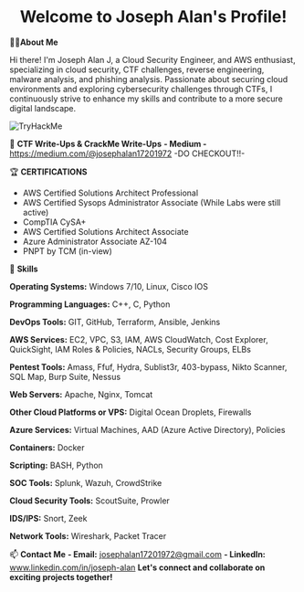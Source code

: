 <div align="center">
  <h1>Welcome to Joseph Alan's Profile!</h1>
</div>

🧑‍💻**About Me**

Hi there! I'm Joseph Alan J, a Cloud Security Engineer, and AWS enthusiast, specializing in cloud security, CTF challenges, reverse engineering, malware analysis, and phishing analysis. Passionate about securing cloud environments and exploring cybersecurity challenges through CTFs, I continuously strive to enhance my skills and contribute to a more secure digital landscape.

<img src="https://tryhackme-badges.s3.amazonaws.com/josephalan172019.png" alt="TryHackMe">


🌟 **CTF Write-Ups & CrackMe Write-Ups**
**- Medium -** https://medium.com/@josephalan17201972 -DO CHECKOUT!!-




🏆 **CERTIFICATIONS**

- AWS Certified Solutions Architect Professional
- AWS Certified Sysops Administrator Associate (While Labs were still active)
- CompTIA CySA+
- AWS Certified Solutions Architect Associate
- Azure Administrator Associate AZ-104
- PNPT by TCM (in-view)

🚀 **Skills**

**Operating Systems:** Windows 7/10, Linux, Cisco IOS

**Programming Languages:** C++, C, Python

**DevOps Tools:** GIT, GitHub, Terraform, Ansible, Jenkins

**AWS Services:** EC2, VPC, S3, IAM, AWS CloudWatch, Cost Explorer, QuickSight, IAM Roles & Policies, NACLs, Security Groups, ELBs

**Pentest Tools:** Amass, Ffuf, Hydra, Sublist3r, 403-bypass, Nikto Scanner, SQL Map, Burp Suite, Nessus

**Web Servers:** Apache, Nginx, Tomcat

**Other Cloud Platforms or VPS:** Digital Ocean Droplets, Firewalls

**Azure Services:** Virtual Machines, AAD (Azure Active Directory), Policies

**Containers:** Docker

**Scripting:** BASH, Python

**SOC Tools:** Splunk, Wazuh, CrowdStrike

**Cloud Security Tools:** ScoutSuite, Prowler

**IDS/IPS:** Snort, Zeek

**Network Tools:** Wireshark, Packet Tracer

📫 **Contact Me**
**- Email:** josephalan17201972@gmail.com
**- LinkedIn:** www.linkedin.com/in/joseph-alan
**Let's connect and collaborate on exciting projects together!**
